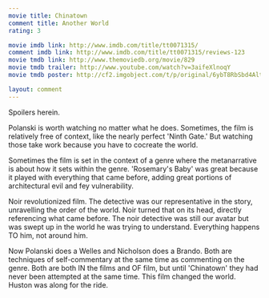 ```yaml
---
movie title: Chinatown
comment title: Another World
rating: 3

movie imdb link: http://www.imdb.com/title/tt0071315/
comment imdb link: http://www.imdb.com/title/tt0071315/reviews-123
movie tmdb link: http://www.themoviedb.org/movie/829
movie tmdb trailer: http://www.youtube.com/watch?v=3aifeXlnoqY
movie tmdb poster: http://cf2.imgobject.com/t/p/original/6ybT8RbSbd4AltIDABuv39dgqMU.jpg

layout: comment
---
```


Spoilers herein.

Polanski is worth watching no matter what he does. Sometimes, the film is relatively free of context, like the nearly perfect 'Ninth Gate.' But watching those take work because you have to cocreate the world.

Sometimes the film is set in the context of a genre where the metanarrative is about how it sets within the genre. 'Rosemary's Baby' was great because it played with everything that came before, adding great portions of architectural evil and fey vulnerability.

Noir revolutionized film. The detective was our representative in the story, unravelling the order of the world. Noir turned that on its head, directly referencing what came before. The noir detective was still our avatar but was swept up in the world he was trying to understand. Everything happens TO him, not around him.

Now Polanski does a Welles and Nicholson does a Brando. Both are techniques of self-commentary at the same time as commenting on the genre. Both are both IN the films and OF film, but until 'Chinatown' they had never been attempted at the same time. This film changed the world. Huston was along for the ride.